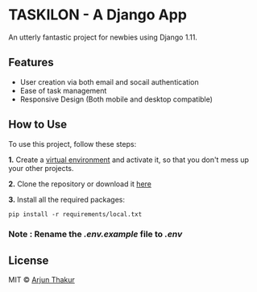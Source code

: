 # TASKILON - A Django App

An utterly fantastic project for newbies using Django 1.11.

## Features

- User creation via both email and socail authentication
- Ease of task management
- Responsive Design (Both mobile and desktop compatible)

## How to Use

To use this project, follow these steps:

**1.** Create a [virtual environment](https://github.com/arjun0108/django-tricks/blob/master/README.md#working-with-virtual-environment) and activate it, so that you don't mess up your other projects.

**2.** Clone the repository or download it [here](https://github.com/arjun0108/taskilon/archive/master.zip)

**3.** Install all the required packages:
```console
pip install -r requirements/local.txt
```

### Note : Rename the ***.env.example*** file to ***.env***


## License

MIT © [Arjun Thakur](https://github.com/arjun0108)
